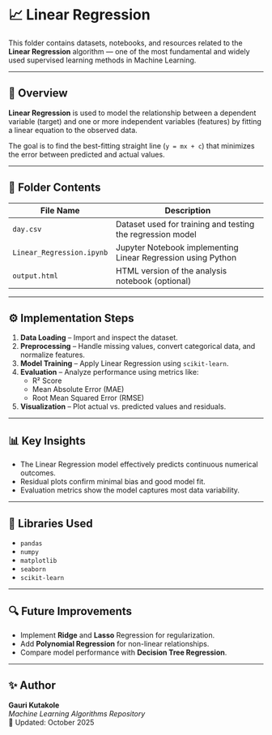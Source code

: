 # 📈 Linear Regression

This folder contains datasets, notebooks, and resources related to the **Linear Regression** algorithm — one of the most fundamental and widely used supervised learning methods in Machine Learning.

---

## 🧠 Overview
**Linear Regression** is used to model the relationship between a dependent variable (target) and one or more independent variables (features) by fitting a linear equation to the observed data.

The goal is to find the best-fitting straight line (`y = mx + c`) that minimizes the error between predicted and actual values.

---

## 📂 Folder Contents
| File Name | Description |
|------------|-------------|
| `day.csv` | Dataset used for training and testing the regression model |
| `Linear_Regression.ipynb` | Jupyter Notebook implementing Linear Regression using Python |
| `output.html` | HTML version of the analysis notebook (optional) |

---

## ⚙️ Implementation Steps
1. **Data Loading** – Import and inspect the dataset.
2. **Preprocessing** – Handle missing values, convert categorical data, and normalize features.
3. **Model Training** – Apply Linear Regression using `scikit-learn`.
4. **Evaluation** – Analyze performance using metrics like:
   - R² Score  
   - Mean Absolute Error (MAE)  
   - Root Mean Squared Error (RMSE)
5. **Visualization** – Plot actual vs. predicted values and residuals.

---

## 📊 Key Insights
- The Linear Regression model effectively predicts continuous numerical outcomes.
- Residual plots confirm minimal bias and good model fit.
- Evaluation metrics show the model captures most data variability.

---

## 🧰 Libraries Used
- `pandas`
- `numpy`
- `matplotlib`
- `seaborn`
- `scikit-learn`

---

## 🔍 Future Improvements
- Implement **Ridge** and **Lasso** Regression for regularization.
- Add **Polynomial Regression** for non-linear relationships.
- Compare model performance with **Decision Tree Regression**.

---

## ✨ Author
**Gauri Kutakole**  
*Machine Learning Algorithms Repository*  
📅 Updated: October 2025
